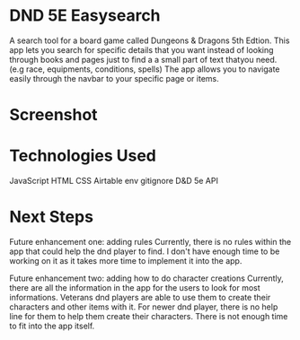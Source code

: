 # DND 5E Easysearch

A search tool for a board game called Dungeons & Dragons 5th Edtion. This app lets you search for specific details that you want instead of looking through books and pages just to find a a small part of text thatyou need. (e.g race, equipments, conditions, spells)
The app allows you to navigate easily through the navbar to your specific page or items.

# Screenshot

<!-- ![Alt text](/Start.png) -->

# Technologies Used

JavaScript
HTML
CSS
Airtable
env
gitignore
D&D 5e API

# Next Steps

Future enhancement one: adding rules
Currently, there is no rules within the app that could help the dnd player to find. I don't have enough time to be working on it as it takes more time to implement it into the app.

Future enhancement two: adding how to do character creations
Currently, there are all the information in the app for the users to look for most informations. Veterans dnd players are able to use them to create their characters and other items with it. For newer dnd player, there is no help line for them to help them create their characters. There is not enough time to fit into the app itself.
